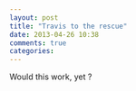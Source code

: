 ```yaml
---
layout: post
title: "Travis to the rescue"
date: 2013-04-26 10:38
comments: true
categories:
---
```


Would this work, yet ?